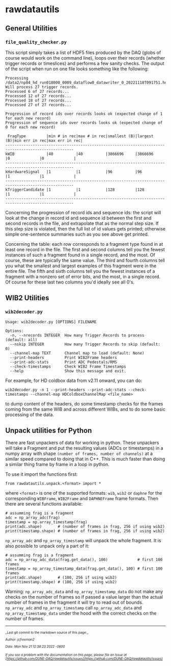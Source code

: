 # rawdatautils

## General Utilities

### `file_quality_checker.py`

This script simply takes a list of HDF5 files produced by the DAQ (globs of course would work on the command line), loops over their records (whether trigger records or timeslices) and performs a few sanity checks. The output of the script when run on one file looks something like the following:
```
Processing /data2/np04_hd_run018000_0009_dataflow0_datawriter_0_20221118T091751.hdf5.copied...
Will process 27 trigger records.
Processed 6 of 27 records...
Processed 12 of 27 records...
Processed 18 of 27 records...
Processed 27 of 27 records...

Progression of record ids over records looks ok (expected change of 1 for each new record)
Progression of sequence ids over records looks ok (expected change of 0 for each new record)

 FragType         |min # in rec|max # in rec|smallest (B)|largest (B)|min err in rec|max err in rec|
----------------------------------------------------------------------------------------------------
kWIB              |40          |40          |3866696     |3866696    |0             |0             |
----------------------------------------------------------------------------------------------------
kHardwareSignal   |1           |1           |96          |96         |1             |1             |
----------------------------------------------------------------------------------------------------
kTriggerCandidate |1           |1           |128         |128        |1             |1             |
----------------------------------------------------------------------------------------------------
```
Concerning the progression of record ids and sequence ids: the script will look at the change in record id and sequence id between the first and second records in the file, and extrapolate that as the normal step size. If this step size is violated, then the full list of id values gets printed; otherwise simple one-sentence summaries such as you see above get printed. 

Concerning the table: each row corresponds to a fragment type found in at least one record in the file. The first and second columns tell you the fewest instances of such a fragment found in a single record, and the most. Of course, these are typically the same value. The third and fourth columns tell you what the smallest and largest examples of this fragment were in the entire file. The fifth and sixth columns tell you the fewest instances of a fragment with a nonzero set of error bits, and the most, in a single record. Of course for these last two columns you'd ideally see all 0's. 

## WIB2	Utilities

### `wib2decoder.py`

```
Usage: wib2decoder.py [OPTIONS] FILENAME

Options:
  -n, --nrecords INTEGER  How many Trigger Records to process (default: all)
  --nskip INTEGER         How many Trigger Records to skip (default: 0)
  --channel-map TEXT      Channel map to load (default: None)
  --print-headers         Print WIB2Frame headers
  --print-adc-stats       Print ADC Pedestals/RMS
  --check-timestamps      Check WIB2 Frame Timestamps
  --help                  Show this message and exit.
```

For example, for HD coldbox data from v2.11 onward, you can do:
```
wib2decoder.py -n 1 --print-headers --print-adc-stats --check-timestamps --channel-map HDColdboxChannelMap <file_name>
```
to dump content of the headers, do some timestamp checks for the frames coming from the same WIB and across different WIBs, and to do some basic processing of the data.

## Unpack utilities for Python

There are fast unpackers of data for working in python. These unpackers will
take a Fragment and put the resulting values (ADCs or timestamps) in a numpy
array with shape `(number of frames, number of channels)` at a similar speed
compared to doing that in C++. This is much faster than doing a similar thing
frame by frame in a loop in python.

To use it import the functions first:
```
from rawdatautils.unpack.<format> import *
```
where `<format>` is one of the supported formats: `wib`, `wib2` or `daphne` for
the corresponding `WIBFrame`, `WIB2Frame` and `DAPHNEFrame` frame formats. Then
there are several functions available:
```
# assumming frag is a fragment
adc = np_array_adc(frag)
timestamp = np.array_timestamp(frag)
print(adc.shape)       # (number of frames in frag, 256 if using wib2)
print(timestamp.shape) # (number of frames in frag, 256 if using wib2)
```
`np_array_adc` and `np_array_timestamp` will unpack the whole fragment. It is also possible to unpack only a part of it:
```
# assumming frag is a fragment
adc = np_array_adc_data(frag.get_data(), 100)             # first 100 frames
timestamp = np_array_timestamp_data(frag.get_data(), 100) # first 100 frames
print(adc.shape)       # (100, 256 if using wib2)
print(timestamp.shape) # (100, 256 if using wib2)
```
Warning: `np_array_adc_data` and `np_array_timestamp_data` do not make any
checks on the number of frames so if passed a value larger than the actual
number of frames in the fragment it will try to read out of bounds.
`np_array_adc` and `np_array_timestamp` call `np_array_adc_data` and
`np_array_timestamp_data` under the hood with the correct checks on the number
of frames.



-----

<font size="1">
_Last git commit to the markdown source of this page:_


_Author: jcfreeman2_

_Date: Mon Nov 21 12:38:23 2022 -0600_

_If you see a problem with the documentation on this page, please file an Issue at [https://github.com/DUNE-DAQ/rawdatautils/issues](https://github.com/DUNE-DAQ/rawdatautils/issues)_
</font>
